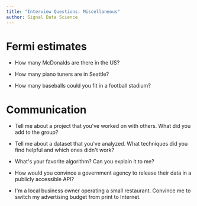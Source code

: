 ```yaml
---
title: "Interview Questions: Miscellaneous"
author: Signal Data Science
---
```


Fermi estimates
===============

* How many McDonalds are there in the US?

* How many piano tuners are in Seattle?

* How many baseballs could you fit in a football stadium?

Communication
=============

* Tell me about a project that you've worked on with others. What did you add to the group?

* Tell me about a dataset that you've analyzed. What techniques did you find helpful and which ones didn't work?

* What's your favorite algorithm? Can you explain it to me?

* How would you convince a government agency to release their data in a publicly accessible API?

* I'm a local business owner operating a small restaurant. Convince me to switch my advertising budget from print to Internet.